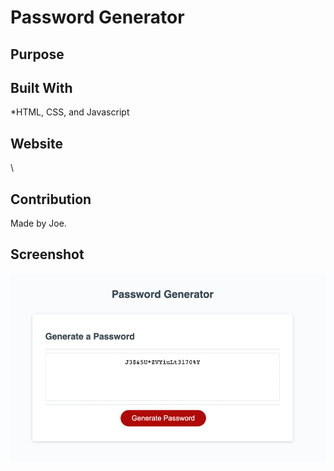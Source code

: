 # Password Generator

## Purpose


## Built With
*HTML, CSS, and Javascript

## Website
\

## Contribution
Made by Joe.

## Screenshot
![img.png](assets/images/img.png)